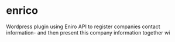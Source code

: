 # enrico
Wordpress plugin using Eniro API to register companies contact information- and then present this company information together wi
